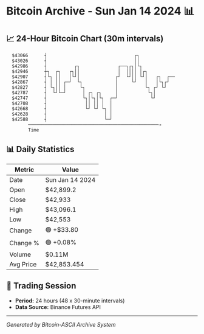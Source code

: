 # Bitcoin Archive - Sun Jan 14 2024 📊

## 📈 24-Hour Bitcoin Chart (30m intervals)

```
  $43066      ┤                                ┌┐              
  $43026      ┤                                ││              
  $42986      ┤          ┌┐              ┌──┐┌┐│└┐             
  $42946      ┼┐  ┌┐   ┌┐││              │  ││││ │┌┐           
  $42907      ┤└┐ ││   │└┘│             ┌┘  └┘││ └┘│   ┌┐  ┌── 
  $42867      ┤ │ ││ ┌─┘  └┐            │     └┘   │   │└┐┌┘   
  $42827      ┤ └┐││ │     └┐           │          └┐ ┌┘ └┘    
  $42787      ┤  └┘└─┘      │ ┌┐ ┌┐     │           └┐│        
  $42747      ┤             └┐│└┐│└┐  ┌─┘            └┘        
  $42708      ┤              ││ ││ │  │                        
  $42668      ┤              └┘ └┘ └┐ │                        
  $42628      ┤                     │ │                        
  $42588      ┤                     └─┘                        
        ────────────────────────────────────────────────→
        Time
```

## 📊 Daily Statistics

| Metric | Value |
|--------|-------|
| Date | Sun Jan 14 2024 |
| Open | $42,899.2 |
| Close | $42,933 |
| High | $43,096.1 |
| Low | $42,553 |
| Change | 🟢 +$33.80 |
| Change % | 🟢 +0.08% |
| Volume | $0.11M |
| Avg Price | $42,853.454 |

## 📅 Trading Session

- **Period:** 24 hours (48 x 30-minute intervals)
- **Data Source:** Binance Futures API

---
*Generated by Bitcoin-ASCII Archive System*
